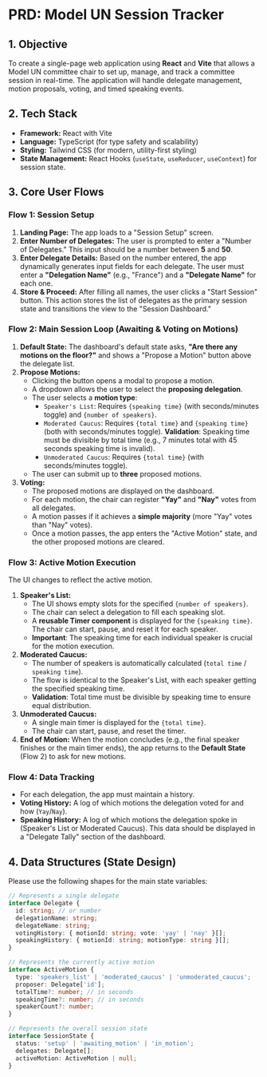 # PRD: Model UN Session Tracker

## 1. Objective
To create a single-page web application using **React** and **Vite** that allows a Model UN committee chair to set up, manage, and track a committee session in real-time. The application will handle delegate management, motion proposals, voting, and timed speaking events.

## 2. Tech Stack
- **Framework:** React with Vite
- **Language:** TypeScript (for type safety and scalability)
- **Styling:** Tailwind CSS (for modern, utility-first styling)
- **State Management:** React Hooks (`useState`, `useReducer`, `useContext`) for session state.

## 3. Core User Flows

### Flow 1: Session Setup
1.  **Landing Page:** The app loads to a "Session Setup" screen.
2.  **Enter Number of Delegates:** The user is prompted to enter a "Number of Delegates." This input should be a number between **5** and **50**.
3.  **Enter Delegate Details:** Based on the number entered, the app dynamically generates input fields for each delegate. The user must enter a **"Delegation Name"** (e.g., "France") and a **"Delegate Name"** for each one.
4.  **Store & Proceed:** After filling all names, the user clicks a "Start Session" button. This action stores the list of delegates as the primary session state and transitions the view to the "Session Dashboard."

### Flow 2: Main Session Loop (Awaiting & Voting on Motions)
1.  **Default State:** The dashboard's default state asks, **"Are there any motions on the floor?"** and shows a "Propose a Motion" button above the delegate list.
2.  **Propose Motions:**
    * Clicking the button opens a modal to propose a motion.
    * A dropdown allows the user to select the **proposing delegation**.
    * The user selects a **motion type**:
        * `Speaker's List`: Requires `{speaking time}` (with seconds/minutes toggle) and `{number of speakers}`.
        * `Moderated Caucus`: Requires `{total time}` and `{speaking time}` (both with seconds/minutes toggle). **Validation**: Speaking time must be divisible by total time (e.g., 7 minutes total with 45 seconds speaking time is invalid).
        * `Unmoderated Caucus`: Requires `{total time}` (with seconds/minutes toggle).
    * The user can submit up to **three** proposed motions.
3.  **Voting:**
    * The proposed motions are displayed on the dashboard.
    * For each motion, the chair can register **"Yay"** and **"Nay"** votes from all delegates.
    * A motion passes if it achieves a **simple majority** (more "Yay" votes than "Nay" votes).
    * Once a motion passes, the app enters the "Active Motion" state, and the other proposed motions are cleared.

### Flow 3: Active Motion Execution
The UI changes to reflect the active motion.
1.  **Speaker's List:**
    * The UI shows empty slots for the specified `{number of speakers}`.
    * The chair can select a delegation to fill each speaking slot.
    * A **reusable Timer component** is displayed for the `{speaking time}`. The chair can start, pause, and reset it for each speaker.
    * **Important**: The speaking time for each individual speaker is crucial for the motion execution.
2.  **Moderated Caucus:**
    * The number of speakers is automatically calculated (`total time` / `speaking time`).
    * The flow is identical to the Speaker's List, with each speaker getting the specified speaking time.
    * **Validation**: Total time must be divisible by speaking time to ensure equal distribution.
3.  **Unmoderated Caucus:**
    * A single main timer is displayed for the `{total time}`.
    * The chair can start, pause, and reset the timer.
4.  **End of Motion:** When the motion concludes (e.g., the final speaker finishes or the main timer ends), the app returns to the **Default State** (Flow 2) to ask for new motions.

### Flow 4: Data Tracking
* For each delegation, the app must maintain a history.
* **Voting History:** A log of which motions the delegation voted for and how (`Yay`/`Nay`).
* **Speaking History:** A log of which motions the delegation spoke in (Speaker's List or Moderated Caucus). This data should be displayed in a "Delegate Tally" section of the dashboard.

## 4. Data Structures (State Design)

Please use the following shapes for the main state variables:

```typescript
// Represents a single delegate
interface Delegate {
  id: string; // or number
  delegationName: string;
  delegateName: string;
  votingHistory: { motionId: string; vote: 'yay' | 'nay' }[];
  speakingHistory: { motionId: string; motionType: string }[];
}

// Represents the currently active motion
interface ActiveMotion {
  type: 'speakers_list' | 'moderated_caucus' | 'unmoderated_caucus';
  proposer: Delegate['id'];
  totalTime?: number; // in seconds
  speakingTime?: number; // in seconds
  speakerCount?: number;
}

// Represents the overall session state
interface SessionState {
  status: 'setup' | 'awaiting_motion' | 'in_motion';
  delegates: Delegate[];
  activeMotion: ActiveMotion | null;
}
